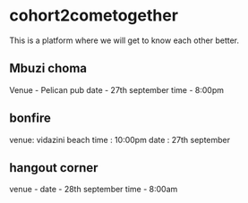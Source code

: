 # cohort2cometogether
This is a platform where we will get to know each other better.

## Mbuzi choma
Venue - Pelican pub
date - 27th september
time - 8:00pm

## bonfire
venue: vidazini beach
time : 10:00pm
date : 27th september

## hangout corner
venue -
date - 28th september
time - 8:00am

